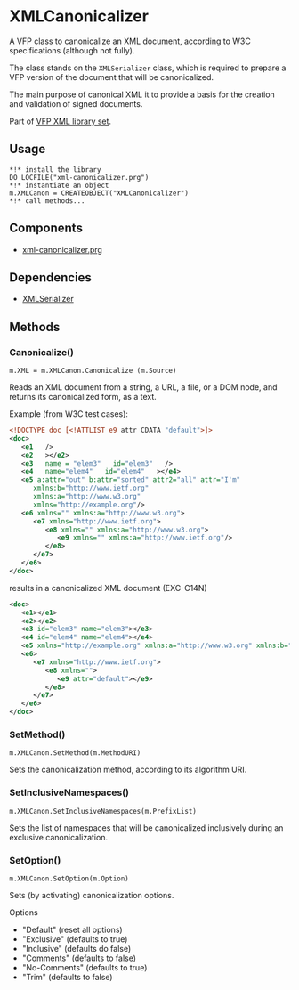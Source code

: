 # XMLCanonicalizer
A VFP class to canonicalize an XML document, according to W3C specifications (although not fully).

The class stands on the ``XMLSerializer`` class, which is required to prepare a VFP version of the document that will be canonicalized.

The main purpose of canonical XML it to provide a basis for the creation and validation of signed documents.

Part of [VFP XML library set](README.md "VFP XML library set").

## Usage
```foxpro
*!* install the library
DO LOCFILE("xml-canonicalizer.prg")
*!* instantiate an object
m.XMLCanon = CREATEOBJECT("XMLCanonicalizer")
*!* call methods...
```

## Components

- [xml-canonicalizer.prg](xml-canonicalizer.prg "xml-canonicalizer.prg")

## Dependencies

- [XMLSerializer](xml-serializer.md "XMLSerializer")

## Methods

### Canonicalize()
```foxpro
m.XML = m.XMLCanon.Canonicalize (m.Source)
```
Reads an XML document from a string, a URL, a file, or a DOM node, and returns its canonicalized form, as a text.

Example (from W3C test cases):
```xml
<!DOCTYPE doc [<!ATTLIST e9 attr CDATA "default">]>
<doc>
   <e1   />
   <e2   ></e2>
   <e3   name = "elem3"   id="elem3"   />
   <e4   name="elem4"   id="elem4"   ></e4>
   <e5 a:attr="out" b:attr="sorted" attr2="all" attr="I'm"
      xmlns:b="http://www.ietf.org"
      xmlns:a="http://www.w3.org"
      xmlns="http://example.org"/>
   <e6 xmlns="" xmlns:a="http://www.w3.org">
      <e7 xmlns="http://www.ietf.org">
         <e8 xmlns="" xmlns:a="http://www.w3.org">
            <e9 xmlns="" xmlns:a="http://www.ietf.org"/>
         </e8>
      </e7>
   </e6>
</doc> 

```
results in a canonicalized XML document (EXC-C14N)
```xml
<doc>
   <e1></e1>
   <e2></e2>
   <e3 id="elem3" name="elem3"></e3>
   <e4 id="elem4" name="elem4"></e4>
   <e5 xmlns="http://example.org" xmlns:a="http://www.w3.org" xmlns:b="http://www.ietf.org" attr="I'm" attr2="all" b:attr="sorted" a:attr="out"></e5>
   <e6>
      <e7 xmlns="http://www.ietf.org">
         <e8 xmlns="">
            <e9 attr="default"></e9>
         </e8>
      </e7>
   </e6>
</doc>
```

### SetMethod()
```foxpro
m.XMLCanon.SetMethod(m.MethodURI)
```
Sets the canonicalization method, according to its algorithm URI.

### SetInclusiveNamespaces()
```foxpro
m.XMLCanon.SetInclusiveNamespaces(m.PrefixList)
```
Sets the list of namespaces that will be canonicalized inclusively during an exclusive canonicalization.

### SetOption()
```foxpro
m.XMLCanon.SetOption(m.Option)
```
Sets (by activating) canonicalization options.

Options
- "Default" (reset all options)
- "Exclusive" (defaults to true)
- "Inclusive" (defaults do false)
- "Comments" (defaults to false)
- "No-Comments" (defaults to true)
- "Trim" (defaults to false)
